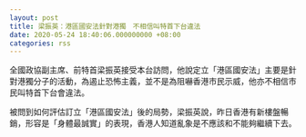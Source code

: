 ```yaml
---
layout: post
title: 梁振英：港區國安法針對港獨　不相信叫特首下台違法
date: 2020-05-24 18:40:06.000000000 +08:00
categories: rss
---
```


全國政協副主席、前特首梁振英接受本台訪問，他說定立「港區國安法」主要是針對港獨分子的活動，為遏止恐怖主義，並不是為阻嚇香港市民示威，他亦不相信市民叫特首下台會違法。

被問到如何評估訂立「港區國安法」後的局勢，梁振英說，昨日香港有新樓盤暢銷，形容是「身體最誠實」的表現，香港人知道亂象是不應該和不能夠繼續下去。
